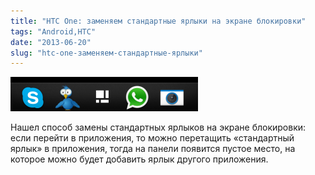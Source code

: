 ```yaml
---
title: "HTC One: заменяем стандартные ярлыки на экране блокировки"
tags: "Android,HTC"
date: "2013-06-20"
slug: "htc-one-заменяем-стандартные-ярлыки"
---
```


![](images/2013-06-20-14.24.51-300x55.png "2013-06-20 14.24.51")

Нашел способ замены стандартных ярлыков на экране блокировки: если перейти в приложения, то можно перетащить «стандартный ярлык» в приложения, тогда на панели появится пустое место, на которое можно будет добавить ярлык другого приложения.
